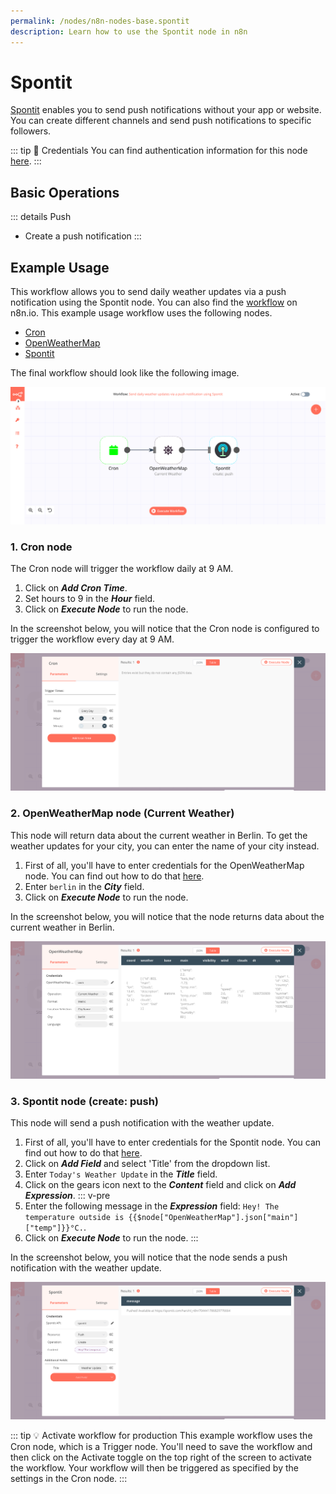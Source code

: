 ```yaml
---
permalink: /nodes/n8n-nodes-base.spontit
description: Learn how to use the Spontit node in n8n
---
```


# Spontit

[Spontit](https://www.spontit.com/) enables you to send push notifications without your app or website. You can create different channels and send push notifications to specific followers.

::: tip 🔑 Credentials
You can find authentication information for this node [here](../../../credentials/Spontit/README.md).
:::

## Basic Operations

::: details Push
- Create a push notification
:::

## Example Usage

This workflow allows you to send daily weather updates via a push notification using the Spontit node. You can also find the [workflow](https://n8n.io/workflows/740) on n8n.io. This example usage workflow uses the following nodes.
- [Cron](../../core-nodes/Cron/README.md)
- [OpenWeatherMap](../../nodes/OpenWeatherMap/README.md)
- [Spontit]()

The final workflow should look like the following image.

![A workflow with the Spontit node](./workflow.png)

### 1. Cron node

The Cron node will trigger the workflow daily at 9 AM.

1. Click on ***Add Cron Time***.
2. Set hours to 9 in the ***Hour*** field.
3. Click on ***Execute Node*** to run the node.

In the screenshot below, you will notice that the Cron node is configured to trigger the workflow every day at 9 AM.

![Using the Cron node to trigger the workflow daily at 9 am](./Cron_node.png)

### 2. OpenWeatherMap node (Current Weather)

This node will return data about the current weather in Berlin. To get the weather updates for your city, you can enter the name of your city instead.

1. First of all, you'll have to enter credentials for the OpenWeatherMap node. You can find out how to do that [here](../../../credentials/OpenWeatherMap/README.md).
2. Enter `berlin` in the ***City*** field.
3. Click on ***Execute Node*** to run the node.

In the screenshot below, you will notice that the node returns data about the current weather in Berlin.

![Using the OpenWeatherMap node to get weather updates for Berlin](./OpenWeatherMap_node.png)

### 3. Spontit node (create: push)

This node will send a push notification with the weather update.

1. First of all, you'll have to enter credentials for the Spontit node. You can find out how to do that [here](../../../credentials/Spontit/README.md).
2. Click on ***Add Field*** and select 'Title' from the dropdown list.
3. Enter `Today's Weather Update` in the ***Title*** field.
4. Click on the gears icon next to the ***Content*** field and click on ***Add Expression***.
::: v-pre
5. Enter the following message in the ***Expression*** field: `Hey! The temperature outside is {{$node["OpenWeatherMap"].json["main"]["temp"]}}°C.`.
6. Click on ***Execute Node*** to run the node.
:::

In the screenshot below, you will notice that the node sends a push notification with the weather update.

![Using the Spontit node to send weather updates via a push notification](./Spontit_node.png)

::: tip 💡 Activate workflow for production
This example workflow uses the Cron node, which is a Trigger node. You'll need to save the workflow and then click on the Activate toggle on the top right of the screen to activate the workflow. Your workflow will then be triggered as specified by the settings in the Cron node.
:::